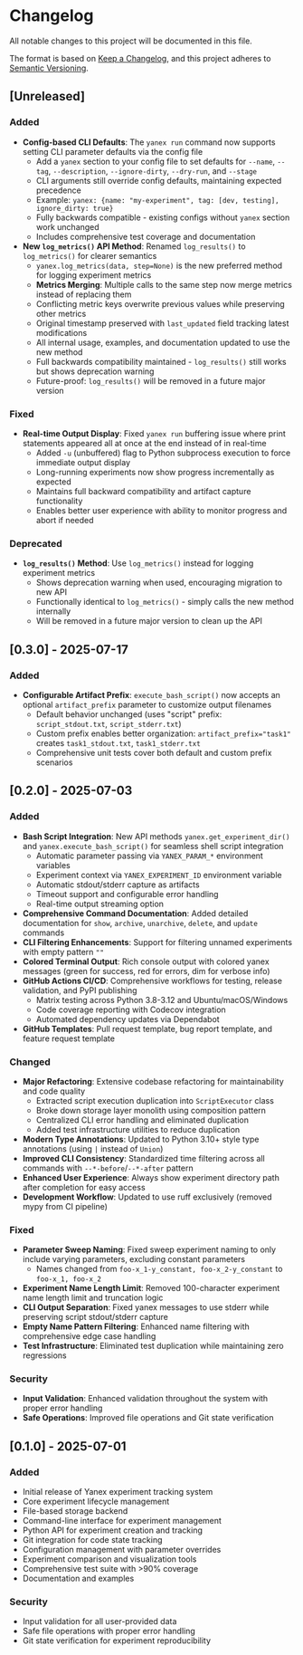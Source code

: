 # Changelog

All notable changes to this project will be documented in this file.

The format is based on [Keep a Changelog](https://keepachangelog.com/en/1.0.0/),
and this project adheres to [Semantic Versioning](https://semver.org/spec/v2.0.0.html).

## [Unreleased]

### Added
- **Config-based CLI Defaults**: The `yanex run` command now supports setting CLI parameter defaults via the config file
  - Add a `yanex` section to your config file to set defaults for `--name`, `--tag`, `--description`, `--ignore-dirty`, `--dry-run`, and `--stage`
  - CLI arguments still override config defaults, maintaining expected precedence
  - Example: `yanex: {name: "my-experiment", tag: [dev, testing], ignore_dirty: true}`
  - Fully backwards compatible - existing configs without `yanex` section work unchanged
  - Includes comprehensive test coverage and documentation
- **New `log_metrics()` API Method**: Renamed `log_results()` to `log_metrics()` for clearer semantics
  - `yanex.log_metrics(data, step=None)` is the new preferred method for logging experiment metrics
  - **Metrics Merging**: Multiple calls to the same step now merge metrics instead of replacing them
  - Conflicting metric keys overwrite previous values while preserving other metrics
  - Original timestamp preserved with `last_updated` field tracking latest modifications
  - All internal usage, examples, and documentation updated to use the new method
  - Full backwards compatibility maintained - `log_results()` still works but shows deprecation warning
  - Future-proof: `log_results()` will be removed in a future major version

### Fixed
- **Real-time Output Display**: Fixed `yanex run` buffering issue where print statements appeared all at once at the end instead of in real-time
  - Added `-u` (unbuffered) flag to Python subprocess execution to force immediate output display
  - Long-running experiments now show progress incrementally as expected
  - Maintains full backward compatibility and artifact capture functionality
  - Enables better user experience with ability to monitor progress and abort if needed

### Deprecated
- **`log_results()` Method**: Use `log_metrics()` instead for logging experiment metrics
  - Shows deprecation warning when used, encouraging migration to new API
  - Functionally identical to `log_metrics()` - simply calls the new method internally
  - Will be removed in a future major version to clean up the API

## [0.3.0] - 2025-07-17

### Added
- **Configurable Artifact Prefix**: `execute_bash_script()` now accepts an optional `artifact_prefix` parameter to customize output filenames
  - Default behavior unchanged (uses "script" prefix: `script_stdout.txt`, `script_stderr.txt`)
  - Custom prefix enables better organization: `artifact_prefix="task1"` creates `task1_stdout.txt`, `task1_stderr.txt`
  - Comprehensive unit tests cover both default and custom prefix scenarios

## [0.2.0] - 2025-07-03

### Added
- **Bash Script Integration**: New API methods `yanex.get_experiment_dir()` and `yanex.execute_bash_script()` for seamless shell script integration
  - Automatic parameter passing via `YANEX_PARAM_*` environment variables
  - Experiment context via `YANEX_EXPERIMENT_ID` environment variable
  - Automatic stdout/stderr capture as artifacts
  - Timeout support and configurable error handling
  - Real-time output streaming option
- **Comprehensive Command Documentation**: Added detailed documentation for `show`, `archive`, `unarchive`, `delete`, and `update` commands
- **CLI Filtering Enhancements**: Support for filtering unnamed experiments with empty pattern `""`
- **Colored Terminal Output**: Rich console output with colored yanex messages (green for success, red for errors, dim for verbose info)
- **GitHub Actions CI/CD**: Comprehensive workflows for testing, release validation, and PyPI publishing
  - Matrix testing across Python 3.8-3.12 and Ubuntu/macOS/Windows
  - Code coverage reporting with Codecov integration
  - Automated dependency updates via Dependabot
- **GitHub Templates**: Pull request template, bug report template, and feature request template

### Changed
- **Major Refactoring**: Extensive codebase refactoring for maintainability and code quality
  - Extracted script execution duplication into `ScriptExecutor` class
  - Broke down storage layer monolith using composition pattern
  - Centralized CLI error handling and eliminated duplication
  - Added test infrastructure utilities to reduce duplication
- **Modern Type Annotations**: Updated to Python 3.10+ style type annotations (using `|` instead of `Union`)
- **Improved CLI Consistency**: Standardized time filtering across all commands with `--*-before`/`--*-after` pattern
- **Enhanced User Experience**: Always show experiment directory path after completion for easy access
- **Development Workflow**: Updated to use ruff exclusively (removed mypy from CI pipeline)

### Fixed
- **Parameter Sweep Naming**: Fixed sweep experiment naming to only include varying parameters, excluding constant parameters
  - Names changed from `foo-x_1-y_constant, foo-x_2-y_constant` to `foo-x_1, foo-x_2`
- **Experiment Name Length Limit**: Removed 100-character experiment name length limit and truncation logic
- **CLI Output Separation**: Fixed yanex messages to use stderr while preserving script stdout/stderr capture
- **Empty Name Pattern Filtering**: Enhanced name filtering with comprehensive edge case handling
- **Test Infrastructure**: Eliminated test duplication while maintaining zero regressions

### Security
- **Input Validation**: Enhanced validation throughout the system with proper error handling
- **Safe Operations**: Improved file operations and Git state verification

## [0.1.0] - 2025-07-01

### Added
- Initial release of Yanex experiment tracking system
- Core experiment lifecycle management
- File-based storage backend
- Command-line interface for experiment management
- Python API for experiment creation and tracking
- Git integration for code state tracking
- Configuration management with parameter overrides
- Experiment comparison and visualization tools
- Comprehensive test suite with >90% coverage
- Documentation and examples

### Security
- Input validation for all user-provided data
- Safe file operations with proper error handling
- Git state verification for experiment reproducibility